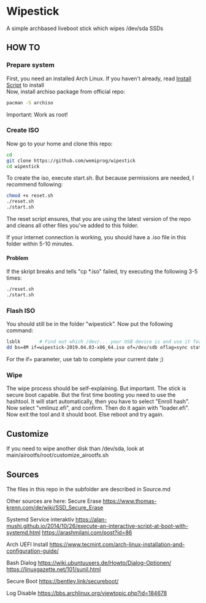 # Wipestick
A simple archbased liveboot stick which wipes /dev/sda SSDs

## HOW TO
### Prepare system
First, you need an installed Arch Linux. If you haven't already, read [Install Script](PREPARE.md) to install\
Now, install archiso package from official repo:
```bash
pacman -S archiso
```

Important: Work as root!

### Create ISO
Now go to your home and clone this repo:
```sh
cd
git clone https://github.com/wemiprog/wipestick
cd wipestick
```

To create the iso, execute start.sh. But because permissions are needed, I recommend following:
```sh
chmod +x reset.sh
./reset.sh
./start.sh
```

The reset script ensures, that you are using the latest version of the repo and cleans all other files you've added to this folder.

If your internet connection is working, you should have a .iso file in this folder within 5-10 minutes.

#### Problem
If the skript breaks and tells "cp *.iso" failed, try  executing the following 3-5 times:
```sh
./reset.sh
./start.sh
```

### Flash ISO
You should still be in the folder "wipestick".
Now put the following command:
```sh
lsblk       # Find out which /dev/... your USB device is and use it for of= in the command below
dd bs=4M if=wipestick-2019.04.03-x86_64.iso of=/dev/sdb oflag=sync status=progress
```
For the if= parameter, use tab to complete your current date ;)

### Wipe
The wipe process should be self-explaining. But important.
The stick is secure boot capable. But the first time booting you need to use the hashtool.
It will start automatically, then you have to select "Enroll hash".
Now select "vmlinuz.efi", and confirm. Then do it again with "loader.efi".
Now exit the tool and it should boot. Else reboot and try again.

## Customize
If you need to wipe another disk than /dev/sda, look at main/airootfs/root/customize_airootfs.sh

## Sources
The files in this repo in the subfolder are described in Source.md

Other sources are here:
Secure Erase
https://www.thomas-krenn.com/de/wiki/SSD_Secure_Erase

Systemd Service interaktiv
https://alan-mushi.github.io/2014/10/26/execute-an-interactive-script-at-boot-with-systemd.html
https://arashmilani.com/post?id=86

Arch UEFI Install
https://www.tecmint.com/arch-linux-installation-and-configuration-guide/

Bash Dialog
https://wiki.ubuntuusers.de/Howto/Dialog-Optionen/
https://linuxgazette.net/101/sunil.html

Secure Boot
https://bentley.link/secureboot/

Log Disable
https://bbs.archlinux.org/viewtopic.php?id=184678
